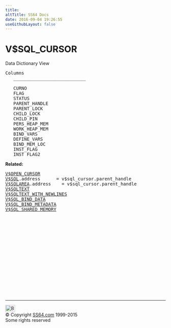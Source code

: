 ```yaml
---
title:
altTitle: SS64 Docs
date: 2016-09-04 19:26:55
useGithubLayout: false
---
```

<!-- #BeginLibraryItem "/Library/head_orav.lbi" --><!-- #EndLibraryItem --><h1>V$SQL_CURSOR </h1>  
 <p> Data Dictionary View </p> 
 
<pre>Columns
   ___________________________
 
   CURNO
   FLAG
   STATUS
   PARENT_HANDLE
   PARENT_LOCK
   CHILD_LOCK
   CHILD_PIN
   PERS_HEAP_MEM
   WORK_HEAP_MEM
   BIND_VARS
   DEFINE_VARS
   BIND_MEM_LOC
   INST_FLAG
   INST_FLAG2
</pre>
<p><b>Related:</b></p>
<pre><a href="V$OPEN_CURSOR.html">V$OPEN_CURSOR</a> 
<a href="V$SQL.html">V$SQL</a>.address      = v$sql_cursor.parent_handle
<a href="V$SQLAREA.html">V$SQLAREA</a>.address    = v$sql_cursor.parent_handle 
<a href="V$SQLTEXT.html">V$SQLTEXT</a> 
<a href="V$SQLTEXT_WITH_NEWLINES.html">V$SQLTEXT_WITH_NEWLINES</a> 
<a href="V$SQL_BIND_DATA.html">V$SQL_BIND_DATA</a> 
<a href="V$SQL_BIND_METADATA.html">V$SQL_BIND_METADATA</a> 
<a href="V$SQL_SHARED_MEMORY.html">V$SQL_SHARED_MEMORY</a></pre><!-- #BeginLibraryItem "/Library/foot_orad.lbi" --><p><script async="" src="//pagead2.googlesyndication.com/pagead/js/adsbygoogle.js"></script>
<!-- oracle-footer -->
<ins class="adsbygoogle" style="display:inline-block;width:300px;height:250px" data-ad-client="ca-pub-6140977852749469" data-ad-slot="4275490898"></ins>
<script>
(adsbygoogle = window.adsbygoogle || []).push({});
</script></p>
<hr>
<div id="bl" class="footer"><a href="#"><img src="../images/top.png" width="30" height="22" alt="Back to the Top"></a></div>
<div id="br" class="footer, tagline">© Copyright <a href="http://ss64.com/">SS64.com</a> 1999-2015<br>
Some rights reserved</div>
<!-- #EndLibraryItem -->

